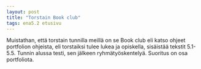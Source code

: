 ```yaml
---
layout: post
title: "Torstain Book club"
tags: ena5.2 etusivu
---
```


Muistathan, että
torstain tunnilla meillä
on se Book club eli katso ohjeet portfolion ohjeista, eli torstaiksi tulee lukea ja opiskella, sisäistää tekstit 5.1-5.5. Tunnin alussa testi, sen jälkeen ryhmätyöskentelyä. Suoritus on osa portfoliota.